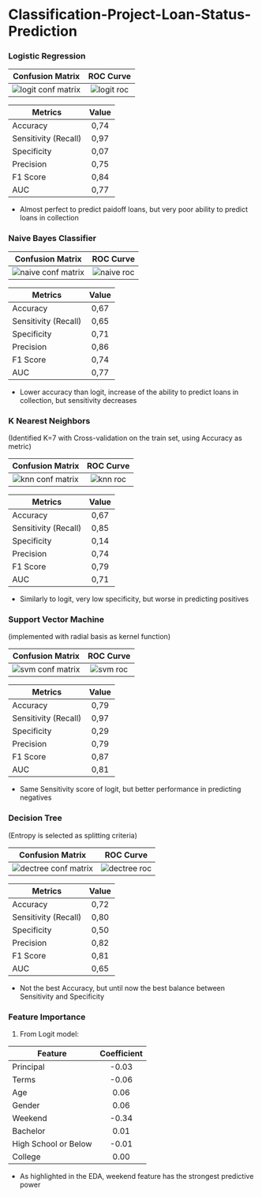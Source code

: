 # Classification-Project-Loan-Status-Prediction



### Logistic Regression

| Confusion Matrix         |  ROC Curve |
:-------------------------:|:-------------------------:
![logit conf matrix](https://user-images.githubusercontent.com/78954578/115061341-5d9beb00-9ee9-11eb-8aeb-450850a4cc6f.jpg) | ![logit roc ](https://user-images.githubusercontent.com/78954578/115059652-21678b00-9ee7-11eb-9ffd-c17de0cbfb1c.jpg)

| Metrics  | Value  |   
|---|:-:|
| Accuracy  | 0,74  |   
| Sensitivity (Recall)  | 0,97  |   
| Specificity  | 0,07  |   
| Precision  | 0,75  |   
| F1 Score  | 0,84  |   
| AUC  | 0,77  |   

* Almost perfect to predict paidoff loans, but very poor ability to predict loans in collection

### Naive Bayes Classifier

| Confusion Matrix         |  ROC Curve |
:-------------------------:|:-------------------------:
![naive conf matrix](https://user-images.githubusercontent.com/78954578/115066514-ef0e5b80-9eef-11eb-993b-f6f435728f82.jpg) | ![naive roc](https://user-images.githubusercontent.com/78954578/115066541-f6ce0000-9eef-11eb-8dad-7474fedde481.jpg)


| Metrics  | Value  |   
|---|:-:|
| Accuracy  | 0,67  |   
| Sensitivity (Recall)  | 0,65  |   
| Specificity  | 0,71  |   
| Precision  | 0,86  |   
| F1 Score  | 0,74  |   
| AUC  | 0,77  |   

* Lower accuracy than logit, increase of the ability to predict loans in collection, but sensitivity decreases

### K Nearest Neighbors
(Identified K=7 with Cross-validation on the train set, using Accuracy as metric)

| Confusion Matrix         |  ROC Curve |
:-------------------------:|:-------------------------:
![knn conf matrix](https://user-images.githubusercontent.com/78954578/115109667-6affb680-9f77-11eb-8ce2-935edb0a92d3.jpg) | ![knn roc](https://user-images.githubusercontent.com/78954578/115109672-74891e80-9f77-11eb-9458-73f60d76f654.jpg)


| Metrics  | Value  |   
|---|:-:|
| Accuracy  | 0,67  |   
| Sensitivity (Recall)  | 0,85  |   
| Specificity  | 0,14  |   
| Precision  | 0,74  |   
| F1 Score  | 0,79  |   
| AUC  | 0,71  |   

* Similarly to logit, very low specificity, but worse in predicting positives

### Support Vector Machine
(implemented with radial basis as kernel function)

| Confusion Matrix         |  ROC Curve |
:-------------------------:|:-------------------------:
![svm conf matrix](https://user-images.githubusercontent.com/78954578/115112770-6216e100-9f87-11eb-8a54-d3479571154e.jpg) | ![svm roc](https://user-images.githubusercontent.com/78954578/115112774-68a55880-9f87-11eb-9c78-dc36bec76ccc.jpg)



| Metrics  | Value  |   
|---|:-:|
| Accuracy  | 0,79  |   
| Sensitivity (Recall)  | 0,97  |   
| Specificity  | 0,29  |   
| Precision  | 0,79  |   
| F1 Score  | 0,87  |   
| AUC  | 0,81  |   

* Same Sensitivity score of logit, but better performance in predicting negatives

### Decision Tree
(Entropy is selected as splitting criteria)

| Confusion Matrix         |  ROC Curve |
:-------------------------:|:-------------------------:
![dectree conf matrix](https://user-images.githubusercontent.com/78954578/115122321-94d8cd80-9fb7-11eb-9d85-209a27276e09.jpg) | ![dectree roc](https://user-images.githubusercontent.com/78954578/115122325-9bffdb80-9fb7-11eb-972d-27af1157bf83.jpg)





| Metrics  | Value  |   
|---|:-:|
| Accuracy  | 0,72  |   
| Sensitivity (Recall)  | 0,80  |   
| Specificity  | 0,50  |   
| Precision  | 0,82  |   
| F1 Score  | 0,81  |   
| AUC  | 0,65  |   

* Not the best Accuracy, but until now the best balance between Sensitivity and Specificity

### Feature Importance
1. From Logit model:

| Feature  | Coefficient  |   
|---|:-:|
| Principal  | -0.03  |   
| Terms  | -0.06  |   
| Age  | 0.06  |   
| Gender  | 0.06  |   
| Weekend  | -0.34  |   
| Bachelor  | 0.01  | 
| High School or Below  | -0.01  | 
| College  | 0.00  | 

* As highlighted in the EDA, weekend feature has the strongest predictive power




